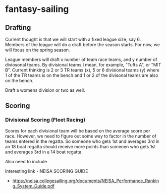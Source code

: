 # fantasy-sailing

## Drafting

Current thought is that we will start with a fixed league size, say 6. Members of the league will do a draft before the season starts. For now, we will focus on the spring season.

League members will draft x number of team race teams, and y number of diviosonal teams. By divisional teams I mean, for example, "Tufts A", or "MIT B". Current thinking is 2 or 3 TR teams (x), 5 or 6 divisional teams (y) where 1 of the TR teams is on the bench and 1 or 2 of the divisonal teams are also on the bench.

Draft a womens division or two as well.


## Scoring
### Divisional Scoring (Fleet Racing)
Scores for each divisional team will be based on the average score per race. However, we need to figure out some way to factor in the number of teams entered in the regatta. So someone who gets 1st and averages 3rd in an 18 boat regatta should receive more points than someoen who gets 1st and averages 3rd in a 14 boat regatta.

Also need to include 

Interesting link - NEISA SCORING GUIDE
* https://neisa.collegesailing.org/documents/NEISA_Performance_Ranking_System_Guide.pdf
